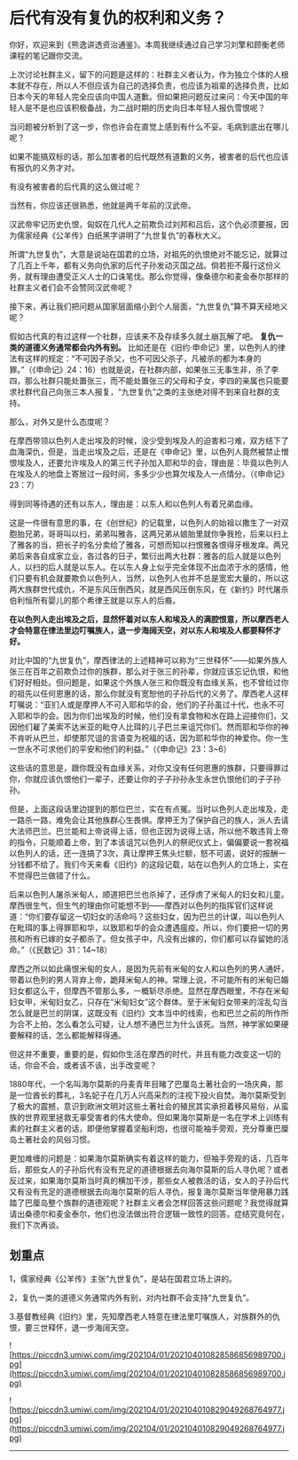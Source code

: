# 后代有没有复仇的权利和义务？

你好，欢迎来到《熊逸讲透资治通鉴》。本周我继续通过自己学习刘擎和顾衡老师课程的笔记跟你交流。

上次讨论社群主义，留下的问题是这样的：社群主义者认为，作为独立个体的人根本就不存在，所以人不但应该为自己的选择负责，也应该为祖辈的选择负责，比如日本今天的年轻人完全应该向中国人道歉。但如果把问题反过来问：今天中国的年轻人是不是也应该积极备战，为二战时期的历史向日本年轻人报仇雪恨呢？

当问题被分析到了这一步，你也许会在直觉上感到有什么不妥。毛病到底出在哪儿呢？

如果不能搞双标的话，那么加害者的后代既然有道歉的义务，被害者的后代也应该有报仇的义务才对。

有没有被害者的后代真的这么做过呢？

当然有，你应该还很熟悉，他就是两千年前的汉武帝。

汉武帝牢记历史仇恨，匈奴在几代人之前欺负过刘邦和吕后，这个仇必须要报，因为儒家经典《公羊传》白纸黑字讲明了“九世复仇”的春秋大义。

所谓“九世复仇”，大意是说站在国君的立场，对祖先的仇恨绝对不能忘记，就算过了几百上千年，都有义务向仇家的后代子孙发动灭国之战。倘若拒不履行这份义务，就有理由遭受正义人士的口诛笔伐。那么你觉得，像桑德尔和麦金泰尔那样的社群主义者们会不会赞同汉武帝呢？

接下来，再让我们把问题从国家层面缩小到个人层面，“九世复仇”算不算天经地义呢？

假如古代真的有过这样一个社群，应该来不及存续多久就土崩瓦解了吧。 **复仇一类的道德义务通常都会内外有别。** 比如还是在《旧约·申命记》里，以色列人的律法有这样的规定：“不可因子杀父，也不可因父杀子，凡被杀的都为本身的罪。”（《申命记》24：16）也就是说，在社群内部，如果张三无事生非，杀了李四，那么社群只能处置张三，而不能处置张三的父母和子女，李四的亲属也只能要求社群代自己向张三本人报复，“九世复仇”之类的主张绝对得不到来自社群的支持。

那么，对外又是什么态度呢？

在摩西带领以色列人走出埃及的时候，没少受到埃及人的迫害和刁难，双方结下了血海深仇，但是，当走出埃及之后，还是在《申命记》里，以色列人竟然被禁止憎恨埃及人，还要允许埃及人的第三代子孙加入耶和华的会，理由是：毕竟以色列人在埃及人的地盘上寄居过一段时间，多多少少也算欠埃及人一点情分。（《申命记》23：7）

得到同等待遇的还有以东人，理由是：以东人和以色列人有着兄弟血缘。

这是一件很有意思的事，在《创世纪》的记载里，以色列人的始祖以撒生了一对双胞胎兄弟，哥哥叫以扫，弟弟叫雅各，这两兄弟从娘胎里就你争我抢，后来以扫上了雅各的当，把长子的名分卖给了雅各，可想而知以扫恨雅各恨得牙根发痒。两兄弟后来各自成家立业，各过各的日子，繁衍出两大社群：雅各的后人就是以色列人，以扫的后人就是以东人。在以东人身上似乎完全体现不出血浓于水的感情，他们只要有机会就要欺负以色列人，当然，以色列人也并不总是宽宏大量的，所以这两大族群世代成仇，不是东风压倒西风，就是西风压倒东风，在《新约》时代屠杀伯利恒所有婴儿的那个希律王就是以东人的后裔。

 **在以色列人走出埃及之后，显然怀着对以东人和埃及人的满腔恨意，所以摩西老人才会特意在律法里边叮嘱族人，退一步海阔天空，对以东人和埃及人都要释怀才好。**

对比中国的“九世复仇”，摩西律法的上述精神可以称为“三世释怀”——如果外族人张三在百年之前欺负过你的族群，那么对于张三的孙辈，你就应该忘记仇恨，和他们好好相处。但问题是，如果这个外族人张三和你既没有血缘关系，也不曾给过你的祖先以任何恩惠的话，那么你就没有宽恕他的子孙后代的义务了。摩西老人这样叮嘱说：“亚扪人或是摩押人不可入耶和华的会，他们的子孙虽过十代，也永不可入耶和华的会。因为你们出埃及的时候，他们没有拿食物和水在路上迎接你们，又因他们雇了美索不达米亚的毗夺人比珥的儿子巴兰来诅咒你们。然而耶和华你的神不肯听从巴兰，却使那咒诅的言语变为祝福的话，因为耶和华你的神爱你。你一生一世永不可求他们的平安和他们的利益。”（《申命记》23：3~6）

这些话的意思是，跟你既没有血缘关系，对你又没有任何恩惠的族群，只要得罪过你，你就应该仇恨他们一辈子，还要让你的子子孙孙永生永世仇恨他们的子子孙孙。

但是，上面这段话里边提到的那位巴兰，实在有点冤。当时以色列人走出埃及，走一路杀一路，难免会让其他族群心生畏惧。摩押王为了保护自己的族人，派人去请大法师巴兰。巴兰能和上帝说得上话，但也正因为说得上话，所以他不敢违背上帝的指令，只能顺着上帝，到了本该诅咒以色列人的祭祀仪式上，偏偏要说一套祝福以色列人的话，还一连搞了3次，真让摩押王焦头烂额，怒不可遏，说好的报酬一分钱都不给了。我们今天来看《旧约》的这段记载，站在以色列人的立场上，实在不觉得巴兰做错了什么。

后来以色列人屠杀米甸人，顺道把巴兰也杀掉了，还俘虏了米甸人的妇女和儿童。摩西很生气，但生气的理由你可能想不到——摩西对以色列的指挥官们这样说道：“你们要存留这一切妇女的活命吗？这些妇女，因为巴兰的计谋，叫以色列人在毗珥的事上得罪耶和华，以致耶和华的会众遭遇瘟疫。所以，你们要把一切的男孩和所有已嫁的女子都杀了。但女孩子中，凡没有出嫁的，你们都可以存留她的活命。”（《民数记》31：14~18）

摩西之所以如此痛恨米甸的女人，是因为先前有米甸的女人和以色列的男人通奸，带着以色列的男人背弃上帝，跪拜米甸人的神。常理上说，不可能所有的米甸已婚妇女都这么干，但摩西不管那么多，一概斩尽杀绝。显然在摩西眼里，不存在米甸妇女甲，米甸妇女乙，只存在“米甸妇女”这个群体。至于米甸妇女带来的淫乱勾当怎么就是巴兰的阴谋，这既没有《旧约》文本当中的线索，也和巴兰之前的所作所为合不上拍，怎么看怎么可疑，让人想不通巴兰为什么该死。当然，神学家如果硬要解释的话，怎么都能解释得通。

但这并不重要，重要的是，假如你生活在摩西的时代，并且有能力改变这一切的话，你会不会，或者该不该，出手改变呢？

1880年代，一个名叫海尔莫斯的丹麦青年目睹了巴厘岛土著社会的一场庆典，那是一位酋长的葬礼，3名妃子在几万人兴高采烈的注视下投火自焚。海尔莫斯受到了极大的震撼，意识到欧洲文明对这些土著社会的殖民其实承担着移风易俗，从蛮族的世界观里拯救无辜受害者的伟大使命。但如果海尔莫斯是一名在学术上训练有素的社群主义者的话，即便他掌握着坚船利炮，也很可能袖手旁观，充分尊重巴厘岛土著社会的风俗习惯。

更加难缠的问题是：如果海尔莫斯确实有着这样的能力，但袖手旁观的话，几百年后，那些女人的子孙后代有没有充足的道德根据去向海尔莫斯的后人寻仇呢？或者反过来，如果海尔莫斯当时真的横加干涉，那些女人被救活的话，女人的子孙后代又有没有充足的道德根据去向海尔莫斯的后人寻仇，报复海尔莫斯当年使用暴力践踏了巴厘岛整个族群的道德观呢？社群主义者会怎样回答这些问题呢？我觉得就算请出桑德尔和麦金泰尔，他们也没法做出符合逻辑一致性的回答。症结究竟何在，我们下次再谈。

## 划重点

1，儒家经典《公羊传》主张“九世复仇”，是站在国君立场上讲的。

2，复仇一类的道德义务通常内外有别，对内社群不会支持“九世复仇”。

3.基督教经典《旧约》里，先知摩西老人特意在律法里叮嘱族人，对族群外的仇恨，要三世释怀，退一步海阔天空。

![https://piccdn3.umiwi.com/img/202104/01/202104010828586856989700.jpg](https://piccdn3.umiwi.com/img/202104/01/202104010828586856989700.jpg)

![https://piccdn3.umiwi.com/img/202104/01/202104010829049268764977.jpg](https://piccdn3.umiwi.com/img/202104/01/202104010829049268764977.jpg)

---
